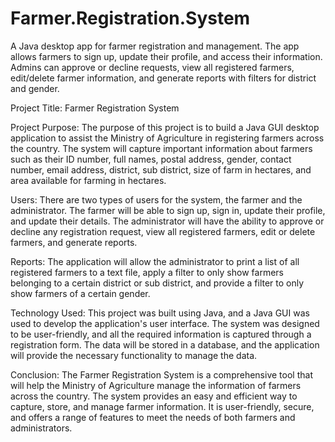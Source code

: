 # Farmer.Registration.System
A Java desktop app for farmer registration and management. The app allows farmers to sign up, update their profile, and access their information. Admins can approve or decline requests, view all registered farmers, edit/delete farmer information, and generate reports with filters for district and gender.

Project Title: Farmer Registration System

Project Purpose:
The purpose of this project is to build a Java GUI desktop application to assist the Ministry of Agriculture in registering farmers across the country. The system will capture important information about farmers such as their ID number, full names, postal address, gender, contact number, email address, district, sub district, size of farm in hectares, and area available for farming in hectares.

Users:
There are two types of users for the system, the farmer and the administrator. The farmer will be able to sign up, sign in, update their profile, and update their details. The administrator will have the ability to approve or decline any registration request, view all registered farmers, edit or delete farmers, and generate reports.

Reports:
The application will allow the administrator to print a list of all registered farmers to a text file, apply a filter to only show farmers belonging to a certain district or sub district, and provide a filter to only show farmers of a certain gender.

Technology Used:
This project was built using Java, and a Java GUI was used to develop the application's user interface. The system was designed to be user-friendly, and all the required information is captured through a registration form. The data will be stored in a database, and the application will provide the necessary functionality to manage the data.

Conclusion:
The Farmer Registration System is a comprehensive tool that will help the Ministry of Agriculture manage the information of farmers across the country. The system provides an easy and efficient way to capture, store, and manage farmer information. It is user-friendly, secure, and offers a range of features to meet the needs of both farmers and administrators.
